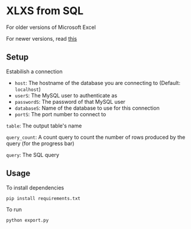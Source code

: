 # XLXS from SQL

For older versions of Microsoft Excel

For newer versions, read [this](https://docs.microsoft.com/en-us/azure/sql-database/sql-database-connect-excel)
## Setup
Estabilish a connection
<ul>
  <li><code>host</code>: The hostname of the database you are connecting to (Default: <code>localhost</code>)</li>
  <li><code>userS</code>: The MySQL user to authenticate as</li>
  <li><code>passwordS</code>: The password of that MySQL user</li>
  <li><code>databaseS</code>: Name of the database to use for this connection</li>
  <li><code>portS</code>: The port number to connect to</li>
</ul>

<code>table</code>: The output table's name

<code>query_count</code>: A count query to count the number of rows produced by the query (for the progress bar)

<code>query</code>: The SQL query

## Usage
To install dependencies

```cli
pip install requirements.txt
```

To run

```cli
python export.py
```
